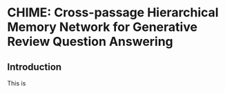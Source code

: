 # CHIME: Cross-passage Hierarchical Memory Network for Generative Review Question Answering

## Introduction
This is 
